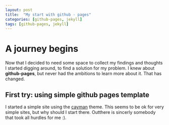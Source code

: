 ```yaml
---
layout: post
title:  "My start with github - pages"
categories: [github-pages, jekyll]
tags: [github-pages, jekyll]
---
```


# A journey begins

Now that I decided to need some space to collect my findings and thoughts I started digging around, to find a solution for my problem. I knew about **github-pages**, but never had the ambitions to learn more about it. That has changed.

## First try: using  simple github pages template

I started a simple site using the [cayman](https://github.com/pages-themes/cayman) theme. This seems to be ok for very simple sites, but why should I start there. Outthere is sincerly somebody that took all hurdles for me :).
